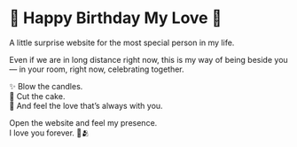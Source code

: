 # 🎂 Happy Birthday My Love 💖

A little surprise website for the most special person in my life.

Even if we are in long distance right now, this is my way of being beside you — in your room, right now, celebrating together.

✨ Blow the candles.  
🎂 Cut the cake.  
💝 And feel the love that’s always with you.

Open the website and feel my presence.  
I love you forever. 💖🫂

